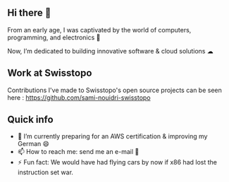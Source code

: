 ## Hi there 👋

From an early age, I was captivated by the world of computers, programming, and electronics 🤖

Now, I’m dedicated to building innovative software & cloud solutions ☁

## Work at Swisstopo

Contributions I've made to Swisstopo's open source projects can be seen here : https://github.com/sami-nouidri-swisstopo

## Quick info

- 🌱 I’m currently preparing for an AWS certification & improving my German 😄
- 📫 How to reach me: send me an e-mail 👀
- ⚡ Fun fact: We would have had flying cars by now if x86 had lost the instruction set war.




